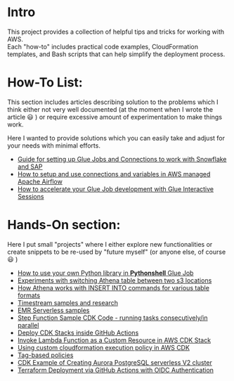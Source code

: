 # Intro

This project provides a collection of helpful tips and tricks for working with AWS.  
Each "how-to" includes practical code examples, CloudFormation templates, and Bash scripts that can help simplify the deployment process.

# How-To List:

This section includes articles describing solution to the problems which I think either not very well documented (at the moment when I wrote the article 😃 ) or require excessive amount of experimentation to make things work.  

Here I wanted to provide solutions which you can easily take and adjust for your needs with minimal efforts.

* [Guide for setting up Glue Jobs and Connections to work with Snowflake and SAP](glue_connections_snowflake_sap/README.md)
* [How to setup and use connections and variables in AWS managed Apache Airflow](mwaa_connections_and_vars/README.md)
* [How to accelerate your Glue Job development with Glue Interactive Sessions](glue_interactive_sessions/README.md)

# Hands-On section:

Here I put small "projects" where I either explore new functionalities or create snippets to be re-used by "future myself" (or anyone else, of course 😃 )

* [How to use your own Python library in **Pythonshell** Glue Job](handson/20230704_glue_pythonshell_add_your_lib/README.md)
* [Experiments with switching Athena table between two s3 locations](handson/20230615_glue_table_cf_snippet_and_altering_location/README.md)
* [How Athena works with INSERT INTO commands for various table formats](handson/20230712_testing_athena_insert/README.md)
* [Timestream samples and research](handson/timestream_samples/README.md)
* [EMR Serverless samples](handson/emr_serverless_sample/README.md)
* [Step Function Sample CDK Code - running tasks consecutively/in parallel](handson/step_functions_dynamic_tasks/README.md)
* [Deploy CDK Stacks inside GitHub Actions](handson/github_actions_cdk/README.md)
* [Invoke Lambda Function as a Custom Resource in AWS CDK Stack](handson/cdk_invoke_lambda/README.md)
* [Using custom cloudformation execution policy in AWS CDK](handson/cdk_alter_exec_role/README.md)
* [Tag-based policies](handson/tag_based_policies/README.md)
* [CDK Example of Creating Aurora PostgreSQL serverless V2 cluster](/handson/cdk_aurora_cluster/README.md)
* [Terraform Deployment via GitHub Actions with OIDC Authentication](/handson/github_actions_terraform/README.md)

 